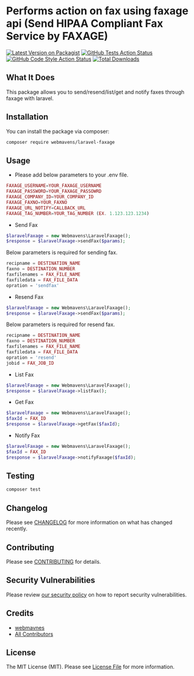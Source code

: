 # Performs action on fax using faxage api (Send HIPAA Compliant Fax Service by FAXAGE)

[![Latest Version on Packagist](https://img.shields.io/packagist/v/webmavens/laravel-faxage.svg?style=flat-square)](https://packagist.org/packages/webmavens/laravel-faxage)
[![GitHub Tests Action Status](https://img.shields.io/github/workflow/status/webmavens/laravel-faxage/run-tests?label=tests)](https://github.com/webmavens/laravel-faxage/actions?query=workflow%3Arun-tests+branch%3Amain)
[![GitHub Code Style Action Status](https://img.shields.io/github/workflow/status/webmavens/laravel-faxage/Check%20&%20fix%20styling?label=code%20style)](https://github.com/webmavens/laravel-faxage/actions?query=workflow%3A"Check+%26+fix+styling"+branch%3Amain)
[![Total Downloads](https://img.shields.io/packagist/dt/webmavens/laravel-faxage.svg?style=flat-square)](https://packagist.org/packages/webmavens/laravel-faxage)

## What It Does

This package allows you to send/resend/list/get and notify faxes through faxage with laravel.

## Installation

You can install the package via composer:

```bash
composer require webmavens/laravel-faxage
```

## Usage

- Please add below parameters to your .env file.

```php
FAXAGE_USERNAME=YOUR_FAXAGE_USERNAME
FAXAGE_PASSWORD=YOUR_FAXAGE_PASSOWRD
FAXAGE_COMPANY_ID=YOUR_COMPANY_ID
FAXAGE_FAXNO=YOUR_FAXNO
FAXAGE_URL_NOTIFY=CALLBACK_URL
FAXAGE_TAG_NUMBER=YOUR_TAG_NUMBER (EX. 1.123.123.1234)
```

- Send Fax

```php
$laravelFaxage = new Webmavens\LaravelFaxage();
$response = $laravelFaxage->sendFax($params);
```

Below parameters is required for sending fax.

```php
recipname = DESTINATION_NAME
faxno = DESTINATION_NUMBER
faxfilenames = FAX_FILE_NAME
faxfiledata = FAX_FILE_DATA
opration = 'sendfax'
```

- Resend Fax

```php
$laravelFaxage = new Webmavens\LaravelFaxage();
$response = $laravelFaxage->sendFax($params);
```

Below parameters is required for resend fax.

```php
recipname = DESTINATION_NAME
faxno = DESTINATION_NUMBER
faxfilenames = FAX_FILE_NAME
faxfiledata = FAX_FILE_DATA
opration = 'resend'
jobid = FAX_JOB_ID
```

- List Fax

```php
$laravelFaxage = new Webmavens\LaravelFaxage();
$response = $laravelFaxage->listFax();
```

- Get Fax

```php
$laravelFaxage = new Webmavens\LaravelFaxage();
$faxId = FAX_ID
$response = $laravelFaxage->getFax($faxId);
```

- Notify Fax

```php
$laravelFaxage = new Webmavens\LaravelFaxage();
$faxId = FAX_ID
$response = $laravelFaxage->notifyFaxage($faxId);
```


## Testing

```bash
composer test
```

## Changelog

Please see [CHANGELOG](CHANGELOG.md) for more information on what has changed recently.

## Contributing

Please see [CONTRIBUTING](.github/CONTRIBUTING.md) for details.

## Security Vulnerabilities

Please review [our security policy](../../security/policy) on how to report security vulnerabilities.

## Credits

- [webmavnes](https://github.com/webmavens)
- [All Contributors](../../contributors)

## License

The MIT License (MIT). Please see [License File](LICENSE.md) for more information.
